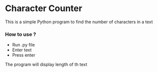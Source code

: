 # Character Counter
This is a simple Python program to find the number of characters in a text

### How to use ?
- Run .py file
- Enter text
- Press enter


The program will display length of th text